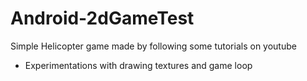 # Android-2dGameTest
Simple Helicopter game made by following some tutorials on youtube

- Experimentations with drawing textures and game loop
